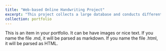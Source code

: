 ```yaml
---
title: "Web-based Online Handwriting Project"
excerpt: "This project collects a large database and conducts different recognizers <br/><img src='/images/inktkjs.png'>"
collection: portfolio
---
```


This is an item in your portfolio. It can be have images or nice text. If you name the file .md, it will be parsed as markdown. If you name the file .html, it will be parsed as HTML. 
